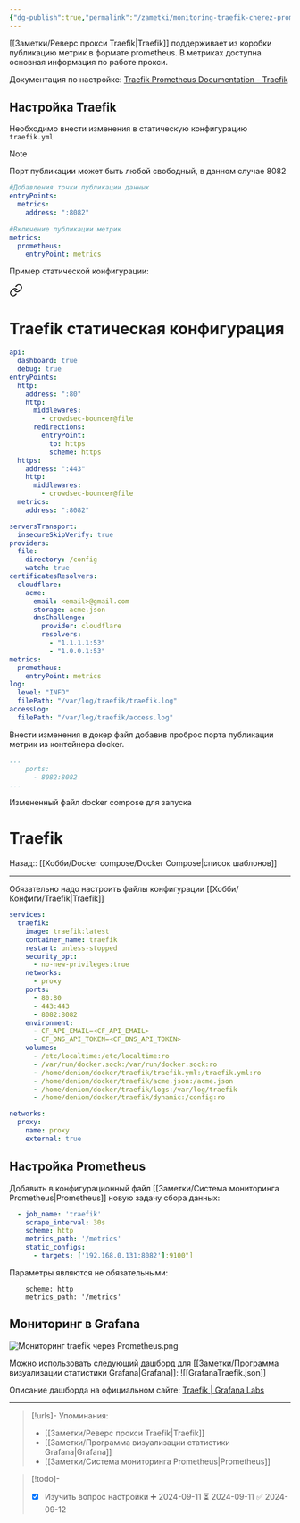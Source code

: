 ```yaml
---
{"dg-publish":true,"permalink":"/zametki/monitoring-traefik-cherez-prometheus/","created":"2024-09-11 01:12","updated":"2024-09-14T23:52:34+03:00"}
---
```


[[Заметки/Реверс прокси Traefik\|Traefik]] поддерживает из коробки публикацию метрик в формате prometheus. В метриках доступна основная информация по работе прокси.

Документация по настройке: [Traefik Prometheus Documentation - Traefik](https://doc.traefik.io/traefik/observability/metrics/prometheus/)
## Настройка Traefik

Необходимо внести изменения в статическую конфигурацию `traefik.yml`

> [!note]
> Порт публикации может быть любой свободный, в данном случае 8082

```yaml
#Добавления точки публикации данных
entryPoints:
  metrics:
    address: ":8082"
    
#Включение публикации метрик
metrics:
  prometheus:
    entryPoint: metrics
```

Пример статической конфигурации:

<div class="transclusion internal-embed is-loaded"><a class="markdown-embed-link" href="/konfigi/traefik/" aria-label="Open link"><svg xmlns="http://www.w3.org/2000/svg" width="24" height="24" viewBox="0 0 24 24" fill="none" stroke="currentColor" stroke-width="2" stroke-linecap="round" stroke-linejoin="round" class="svg-icon lucide-link"><path d="M10 13a5 5 0 0 0 7.54.54l3-3a5 5 0 0 0-7.07-7.07l-1.72 1.71"></path><path d="M14 11a5 5 0 0 0-7.54-.54l-3 3a5 5 0 0 0 7.07 7.07l1.71-1.71"></path></svg></a><div class="markdown-embed">

<div class="markdown-embed-title">

# Traefik статическая конфигурация

</div>




```yml
api:
  dashboard: true
  debug: true
entryPoints:
  http:
    address: ":80"
    http:
      middlewares:
        - crowdsec-bouncer@file
      redirections:
        entryPoint:
          to: https
          scheme: https
  https:
    address: ":443"
    http:
      middlewares:
        - crowdsec-bouncer@file
  metrics:
    address: ":8082"

serversTransport:
  insecureSkipVerify: true
providers:
  file:
    directory: /config
    watch: true
certificatesResolvers:
  cloudflare:
    acme:
      email: <email>@gmail.com
      storage: acme.json
      dnsChallenge:
        provider: cloudflare
        resolvers:
          - "1.1.1.1:53"
          - "1.0.0.1:53"
metrics:
  prometheus:
    entryPoint: metrics
log:
  level: "INFO"
  filePath: "/var/log/traefik/traefik.log"
accessLog:
  filePath: "/var/log/traefik/access.log"
```


</div></div>


Внести изменения в докер файл добавив проброс порта публикации метрик из контейнера docker.

```yaml
...
    ports:
      - 8082:8082
...
```

Измененный файл docker compose для запуска 


<div class="transclusion internal-embed is-loaded"><div class="markdown-embed">

<div class="markdown-embed-title">

# Traefik

</div>



Назад:: [[Хобби/Docker compose/Docker Compose\|список шаблонов]]

---
Обязательно надо настроить файлы конфигурации [[Хобби/Конфиги/Traefik\|Traefik]]

```yaml
services:
  traefik:
    image: traefik:latest
    container_name: traefik
    restart: unless-stopped
    security_opt:
      - no-new-privileges:true
    networks:
      - proxy
    ports:
      - 80:80
      - 443:443
      - 8082:8082
    environment:
      - CF_API_EMAIL=<CF_API_EMAIL>
      - CF_DNS_API_TOKEN=<CF_DNS_API_TOKEN>
    volumes:
      - /etc/localtime:/etc/localtime:ro
      - /var/run/docker.sock:/var/run/docker.sock:ro
      - /home/deniom/docker/traefik/traefik.yml:/traefik.yml:ro
      - /home/deniom/docker/traefik/acme.json:/acme.json
      - /home/deniom/docker/traefik/logs:/var/log/traefik
      - /home/deniom/docker/traefik/dynamic:/config:ro

networks:
  proxy:
    name: proxy
    external: true
```



</div></div>


## Настройка Prometheus

Добавить в конфигурационный файл [[Заметки/Система мониторинга Prometheus\|Prometheus]] новую задачу сбора данных:
```yaml
  - job_name: 'traefik'
    scrape_interval: 30s
    scheme: http
    metrics_path: '/metrics'
    static_configs:
      - targets: ['192.168.0.131:8082']:9100"]
```

Параметры являются не обязательными:
```
    scheme: http
    metrics_path: '/metrics'
```

## Мониторинг в Grafana

![Мониторинг traefik через Prometheus.png](/img/user/%D0%98%D1%81%D1%85%D0%BE%D0%B4%D0%BD%D0%B8%D0%BA%D0%B8/%D0%9C%D0%BE%D0%BD%D0%B8%D1%82%D0%BE%D1%80%D0%B8%D0%BD%D0%B3%20traefik%20%D1%87%D0%B5%D1%80%D0%B5%D0%B7%20Prometheus.png)

Можно использовать следующий дашборд для [[Заметки/Программа визуализации статистики Grafana\|Grafana]]:
![[GrafanaTraefik.json]]

Описание дашборда на официальном сайте: [Traefik | Grafana Labs](https://grafana.com/grafana/dashboards/4475-traefik/)

---
> [!urls]- Упоминания:
> - [[Заметки/Реверс прокси Traefik\|Traefik]]
> - [[Заметки/Программа визуализации статистики Grafana\|Grafana]]
> - [[Заметки/Система мониторинга Prometheus\|Prometheus]]

> [!todo]-
> - [x] Изучить вопрос настройки ➕ 2024-09-11 ⏳ 2024-09-11 ✅ 2024-09-12
